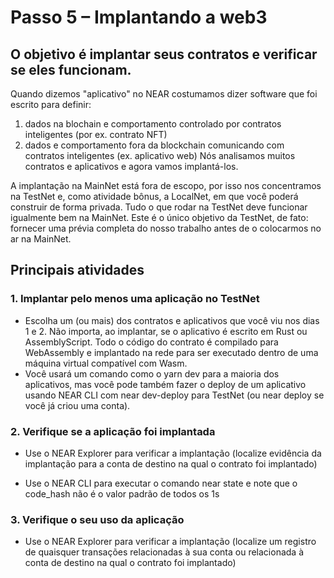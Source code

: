 # Passo 5 – Implantando a web3

## O objetivo é implantar seus contratos e verificar se eles funcionam.

Quando dizemos "aplicativo" no NEAR costumamos dizer software que foi escrito para definir:

1. dados na blochain e comportamento controlado por contratos inteligentes (por ex. contrato NFT)
2. dados e comportamento fora da blockchain comunicando com contratos inteligentes (ex. aplicativo web) Nós analisamos muitos contratos e aplicativos e agora vamos implantá-los.

A implantação na MainNet está fora de escopo, por isso nos concentramos na TestNet e, como atividade bônus, a LocalNet, em que você poderá construir de forma privada. Tudo o que rodar na TestNet deve funcionar igualmente bem na MainNet. Este é o único objetivo da TestNet, de fato: fornecer uma prévia completa do nosso trabalho antes de o colocarmos no ar na MainNet.

## Principais atividades

### 1. Implantar pelo menos uma aplicação no TestNet

* Escolha um (ou mais) dos contratos e aplicativos que você viu nos dias 1 e 2. Não importa, ao implantar, se o aplicativo é escrito em Rust ou AssemblyScript. Todo o código do contrato é compilado para WebAssembly e implantado na rede para ser executado dentro de uma máquina virtual compatível com Wasm.
* Você usará um comando como o yarn dev para a maioria dos aplicativos, mas você pode também fazer o deploy de um aplicativo usando NEAR CLI com near dev-deploy para TestNet (ou near deploy se você já criou uma conta).

### 2. Verifique se a aplicação foi implantada

* Use o NEAR Explorer para verificar a implantação (localize evidência da implantação para a conta de destino na qual o contrato foi implantado)

* Use o NEAR CLI para executar o comando near state <contract-account> e note que o code_hash não é o valor padrão de todos os 1s

### 3. Verifique o seu uso da aplicação

* Use o NEAR Explorer para verificar a implantação (localize um registro de quaisquer transações relacionadas à sua conta ou relacionada à conta de destino na qual o contrato foi implantado)

